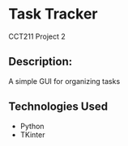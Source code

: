 # Task Tracker
CCT211 Project 2

## Description:
A simple GUI for organizing tasks


## Technologies Used
* Python
* TKinter
